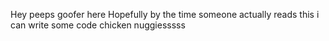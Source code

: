 Hey peeps goofer here
Hopefully by the time someone actually reads this i can write some code
chicken nuggiesssss
